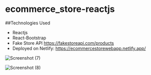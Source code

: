 # ecommerce_store-reactjs

##Technologies Used
- Reactjs
- React-Bootstrap
- Fake Store API https://fakestoreapi.com/products
- Deployed on Netlify: https://ecommercestorewebapp.netlify.app/


![Screenshot (7)](https://user-images.githubusercontent.com/69413168/187637756-f369bf75-e12f-4448-856a-3adf66382b72.png)

![Screenshot (8)](https://user-images.githubusercontent.com/69413168/187637778-f796319a-f63a-4b9b-8b8b-3ca39b7ef1de.png)
